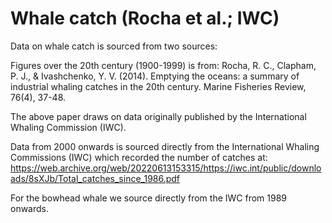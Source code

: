 # Whale catch (Rocha et al.; IWC)

Data on whale catch is sourced from two sources:

Figures over the 20th century (1900-1999) is from: Rocha, R. C., Clapham, P. J., & Ivashchenko, Y. V. (2014). Emptying the oceans: a summary of industrial whaling catches in the 20th century. Marine Fisheries Review, 76(4), 37-48.

The above paper draws on data originally published by the International Whaling Commission (IWC).

Data from 2000 onwards is sourced directly from the International Whaling Commissions (IWC) which recorded the number of catches at: https://web.archive.org/web/20220613153315/https://iwc.int/public/downloads/8sXJb/Total_catches_since_1986.pdf

For the bowhead whale we source directly from the IWC from 1989 onwards.
